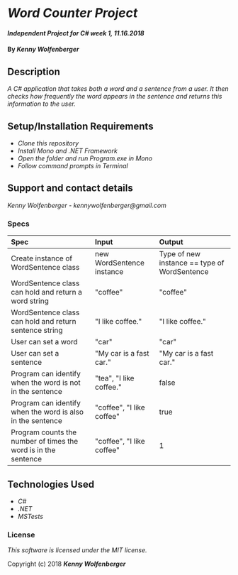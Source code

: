 # _Word Counter Project_

#### _Independent Project for C# week 1, 11.16.2018_

#### By _**Kenny Wolfenberger**_

## Description

_A C# application that takes both a word and a sentence from a user. It then checks how frequently the word appears in the sentence and returns this information to the user._

## Setup/Installation Requirements

* _Clone this repository_
* _Install Mono and .NET Framework_
* _Open the folder and run Program.exe in Mono_
* _Follow command prompts in Terminal_

## Support and contact details

_Kenny Wolfenberger - kennywolfenberger@gmail.com_

### Specs
| Spec | Input | Output |
| :-------------     | :------------- | :------------- |
| Create instance of WordSentence class |new WordSentence instance | Type of new instance == type of WordSentence  |
| WordSentence class can hold and return a word string | "coffee" |  "coffee" |
| WordSentence class can hold and return sentence string | "I like coffee." |  "I like coffee." |
| User can set a word | "car" | "car" |
| User can set a sentence | "My car is a fast car." | "My car is a fast car." |
| Program can identify when the word is not in the sentence | "tea", "I like coffee." | false  |
| Program can identify when the word is also in the sentence | "coffee", "I like coffee" | true  |
| Program counts the number of times the word is in the sentence | "coffee", "I like coffee" | 1  |

## Technologies Used

* _C#_
* _.NET_
* _MSTests_

### License

*This software is licensed under the MIT license.*

Copyright (c) 2018 **_Kenny Wolfenberger_**


